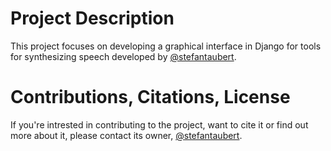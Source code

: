# Project Description
This project focuses on developing a graphical interface in Django for tools for synthesizing speech developed by [@stefantaubert](https://github.com/stefantaubert).

# Contributions, Citations, License
If you're intrested in contributing to the project, want to cite it or find out more about it, please contact its owner, [@stefantaubert](https://github.com/stefantaubert).